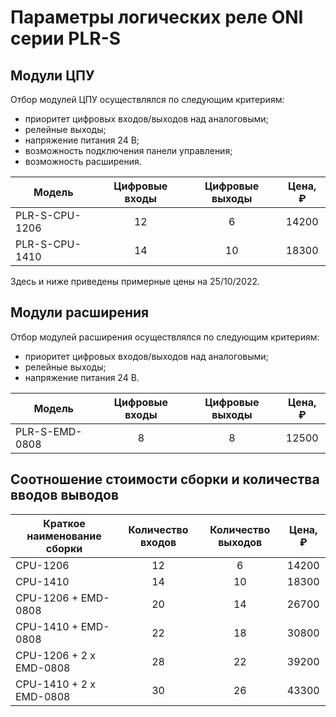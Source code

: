 # Параметры логических реле ONI серии PLR-S

## Модули ЦПУ

Отбор модулей ЦПУ осуществлялся по следующим критериям:
- приоритет цифровых входов/выходов над аналоговыми;
- релейные выходы;
- напряжение питания 24 В;
- возможность подключения панели управления;
- возможность расширения.

| Модель | Цифровые входы | Цифровые выходы | Цена, ₽ |
|-|:-:|:-:|:-:|
| PLR-S-CPU-1206 | 12 | 6 | 14200 |
| PLR-S-CPU-1410 | 14 | 10 | 18300 |

Здесь и ниже приведены примерные цены на 25/10/2022.  

## Модули расширения

Отбор модулей расширения осуществлялся по следующим критериям:
- приоритет цифровых входов/выходов над аналоговыми;
- релейные выходы;
- напряжение питания 24 В.

| Модель | Цифровые входы | Цифровые выходы | Цена, ₽ |
|-|:-:|:-:|:-:|
| PLR-S-EMD-0808 | 8 | 8 | 12500 |

## Соотношение стоимости сборки и количества вводов выводов

| Краткое наименование сборки | Количество входов| Количество выходов | Цена, ₽ |
|-|:-:|:-:|:-:|
| CPU-1206 | 12 | 6 | 14200 |
| CPU-1410 | 14 | 10 | 18300 |
| CPU-1206 + EMD-0808 | 20 | 14 | 26700 |
| CPU-1410 + EMD-0808 | 22 | 18 | 30800 |
| CPU-1206 + 2 x EMD-0808 | 28 | 22 | 39200 |
| CPU-1410 + 2 x EMD-0808 | 30 | 26 | 43300 |
